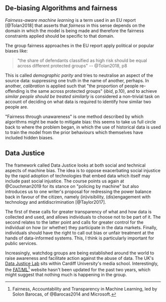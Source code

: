 ## De-biasing Algorithms and fairness

*Fairness-aware machine learning* is a term used in an EU report [@Tolan2018] that asserts that *fairness* in this sense depends on the domain in which the model is being made and therefore the fairness constraints applied should be specific to that domain.

The group fairness approaches in the EU report apply political or popular biases like: 

> "the share of defendants classified as high risk should be equal across different protected groups" -- @Tolan2018, p8

This is called *demographic parity* and tries to neutralise an aspect of the source data: suppressing one truth in the name of another, perhaps. In another, *calibration* is applied such that "the proportion of people re-offending is the same across protected groups" (*ibid*, p.10), and to achieve *similar people should be treated similarly* is considered a non-trivial task on account of deciding on what data is required to identify how similar two people are.

"Fairness through unawareness" is one method described by which algorithms might be made to mitigate bias: this seems to take us full circle back to where the problem began, in which the use of historical data is used to train the model from the prior behaviours which themselves have included hidden biases.

## Data Justice

The framework called Data Justice looks at both social and technical aspects of machine bias. The idea is to oppose exacerbating social injustice by the rapid adoption of technologies that embed data which itself may include past social injustice. The course points us again at @Couchman2019 for its stance on "policing by machine" but also introduces us to one writer's proposal for redressing the power balance back in favour of the citizen, namely (in)visibility, (dis)engagement with technology and antidiscrimination [@Taylor2017].

The first of these calls for greater transparency of what and how data is collected and used, and allows individuals to choose not to be part of it. The second relates to the latter point and calls for greater control for the individual on how (or whether) they participate in the data markets. Finally, individuals should have the right to call out bias or unfair treatment at the hands of data-informed systems. This, I think is particularly important for public services.

Increasingly, watchdog groups are being established around the world to raise awareness and facilitate action against the abuse of data. The UK's [Data Justice Lab](https://datajusticelab.org/) sits within Cardiff University's media school. Interestingly, the [FAT/ML](https://www.fatml.org/)[^fatml] website hasn't been updated for the past two years, which might suggest that nothing much is happening in the group. 

[^fatml]: Fairness, Accountability and Transparency in Machine Learning, led by Solon Barocas, of @Barocas2014 and Microsoft.
